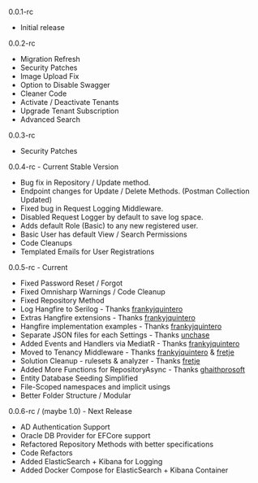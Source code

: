 0.0.1-rc

- Initial release

0.0.2-rc

- Migration Refresh
- Security Patches
- Image Upload Fix
- Option to Disable Swagger
- Cleaner Code
- Activate / Deactivate Tenants
- Upgrade Tenant Subscription
- Advanced Search

0.0.3-rc

- Security Patches

0.0.4-rc - Current Stable Version

- Bug fix in Repository / Update method.
- Endpoint changes for Update / Delete Methods. (Postman Collection Updated)
- Fixed bug in Request Logging Middleware.
- Disabled Request Logger by default to save log space.
- Adds default Role (Basic) to any new registered user.
- Basic User has default View / Search Permissions
- Code Cleanups
- Templated Emails for User Registrations

0.0.5-rc - Current

- Fixed Password Reset / Forgot
- Fixed Omnisharp Warnings / Code Cleanup
- Fixed Repository Method
- Log Hangfire to Serilog - Thanks [frankyjquintero](https://github.com/frankyjquintero)
- Extras Hangfire extensions - Thanks [frankyjquintero](https://github.com/frankyjquintero)
- Hangfire implementation examples - Thanks [frankyjquintero](https://github.com/frankyjquintero)
- Separate JSON files for each Settings - Thanks [unchase](https://github.com/unchase)
- Added Events and Handlers via MediatR - Thanks [frankyjquintero](https://github.com/frankyjquintero)
- Moved to Tenancy Middleware - Thanks [frankyjquintero](https://github.com/frankyjquintero) & [fretje](https://github.com/fretje)
- Solution Cleanup - rulesets & analyzer - Thanks [fretje](https://github.com/fretje)
- Added More Functions for RepositoryAsync - Thanks [ghaithprosoft](https://github.com/ghaithprosoft)
- Entity Database Seeding Simplified
- File-Scoped namespaces and implicit usings
- Better Folder Structure / Modular

0.0.6-rc / (maybe 1.0) - Next Release

- AD Authentication Support
- Oracle DB Provider for EFCore support
- Refactored Repository Methods with better specifications
- Code Refactors
- Added ElasticSearch + Kibana for Logging
- Added Docker Compose for ElasticSearch + Kibana Container
